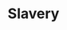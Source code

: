 ---
pid: llp413
title: Slavery
location_transcription: Johnson house
coordinates: "[-75.181222208763, 40.043337805045]"
zipcode: '19120'
gen_neighborhood: North Philadelphia
neighborhood: Logan,Olney
outside_phl: 
age: '10'
age_range: 6-13
instagram: 
image_file_name: llp_413.jpg
proposal_transcription: WORK
topic: African Americans,History,Human Rights,Freedom
topic_summary: 0, 0, 0, 0, 0
type: Sculpture Statue,Historical Marker
keywords_other: slavery, johnson house
credit: Karen Castillo
image_labels: 
twitter: 
facebook: 
permalink: "/monuments/llp413/"
layout: item-page
---